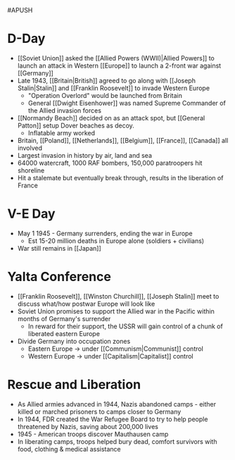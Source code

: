 #APUSH 
# D-Day
- [[Soviet Union]] asked the [[Allied Powers (WWII)|Allied Powers]] to launch an attack in Western [[Europe]] to launch a 2-front war against [[Germany]]
- Late 1943, [[Britain|British]] agreed to go along with [[Joseph Stalin|Stalin]] and [[Franklin Roosevelt]] to invade Western Europe
	- "Operation Overlord" would be launched from Britain
	- General [[Dwight Eisenhower]] was named Supreme Commander of the Allied invasion forces
- [[Normandy Beach]] decided on as an attack spot, but [[General Patton]] setup Dover beaches as decoy.
	- Inflatable army worked
- Britain, [[Poland]], [[Netherlands]], [[Belgium]], [[France]], [[Canada]] all involved
- Largest invasion in history by air, land and sea
- 64000 watercraft, 1000 RAF bombers, 150,000 paratroopers hit shoreline
- Hit a stalemate but eventually break through, results in the liberation of France
# V-E Day
- May 1 1945 - Germany surrenders, ending the war in Europe
	- Est 15-20 million deaths in Europe alone (soldiers + civilians)
- War still remains in [[Japan]]
# Yalta Conference
- [[Franklin Roosevelt]], [[Winston Churchill]], [[Joseph Stalin]] meet to discuss what/how postwar Europe will look like
- Soviet Union promises to support the Allied war in the Pacific within months of Germany's surrender
	- In reward for their support, the USSR will gain control of a chunk of liberated eastern Europe
- Divide Germany into occupation zones
	- Eastern Europe -> under [[Communism|Communist]] control
	- Western Europe -> under [[Capitalism|Capitalist]] control
# Rescue and Liberation
- As Allied armies advanced in 1944, Nazis abandoned camps - either killed or marched prisoners to camps closer to Germany
- In 1944, FDR created the War Refugee Board to try to help people threatened by Nazis, saving about 200,000 lives
- 1945 - American troops discover Mauthausen camp
- In liberating camps, troops helped bury dead, comfort survivors with food, clothing & medical assistance
